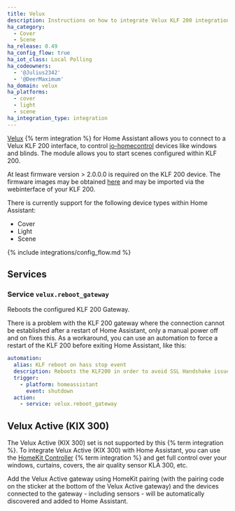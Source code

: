 ```yaml
---
title: Velux
description: Instructions on how to integrate Velux KLF 200 integration with Home Assistant.
ha_category:
  - Cover
  - Scene
ha_release: 0.49
ha_config_flow: true
ha_iot_class: Local Polling
ha_codeowners:
  - '@Julius2342'
  - '@DeerMaximum'
ha_domain: velux
ha_platforms:
  - cover
  - light
  - scene
ha_integration_type: integration
---
```


[Velux](https://www.velux.com/) {% term integration %} for Home Assistant allows you to connect to a Velux KLF 200 interface, to control [io-homecontrol](http://www.io-homecontrol.com) devices like windows and blinds. The module allows you to start scenes configured within KLF 200.

At least firmware version > 2.0.0.0 is required on the KLF 200 device. The firmware images may be obtained [here](https://www.velux.com/klf200) and may be imported via the webinterface of your KLF 200.

There is currently support for the following device types within Home Assistant:

- Cover
- Light
- Scene

{% include integrations/config_flow.md %}

## Services

### Service `velux.reboot_gateway`

Reboots the configured KLF 200 Gateway.

There is a problem with the KLF 200 gateway where the connection cannot be established after a restart of Home Assistant, only a manual power off and on fixes this.
As a workaround, you can use an automation to force a restart of the KLF 200 before exiting Home Assistant, like this:

```yaml
automation:
  alias: KLF reboot on hass stop event
  description: Reboots the KLF200 in order to avoid SSL Handshake issue
  trigger:
    - platform: homeassistant
      event: shutdown
  action:
    - service: velux.reboot_gateway
```

## Velux Active (KIX 300)

The Velux Active (KIX 300) set is not supported by this {% term integration %}. To integrate Velux Active (KIX 300) with Home Assistant, you can use the [HomeKit Controller](/integrations/homekit_controller) {% term integration %} and get full control over your windows, curtains, covers, the air quality sensor KLA 300, etc.

Add the Velux Active gateway using HomeKit pairing (with the pairing code on the sticker at the bottom of the Velux Active gateway) and the devices connected to the gateway - including sensors - will be automatically discovered and added to Home Assistant.
